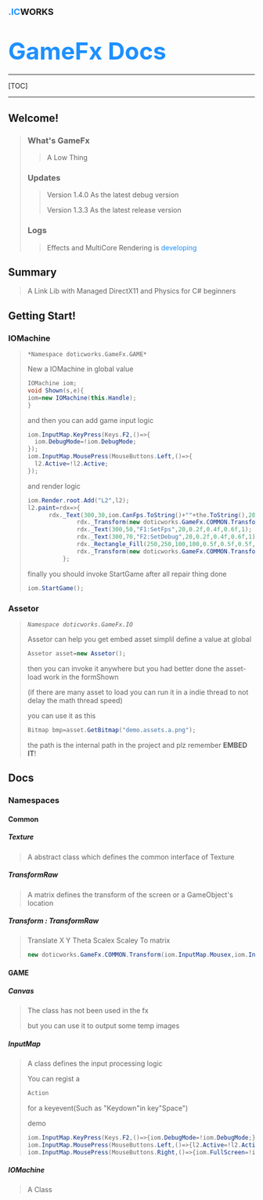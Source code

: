 

<font size=4 color=dodgerblue>.IC</font><font size=4 >WORKS</font>
------
# <font size=1000 color=Dodgerblue>GameFx Docs</font>

------

[TOC]

------

## Welcome!


> ### What's GameFx
>
> > A Low Thing
>
> ### Updates
>
> > Version 1.4.0 As the latest debug version
> >
> > Version 1.3.3 As the latest release version
>
> ### Logs
>
> > Effects and MultiCore Rendering is <font color=dodgerblue>developing</font>

## Summary

> A Link Lib with Managed DirectX11 and Physics for C# beginners

## Getting Start!

### IOMachine

> `*Namespace doticworks.GameFx.GAME*`
>
> New a IOMachine in global value
>
> ```c#
> IOMachine iom;
> void Shown(s,e){
> iom=new IOMachine(this.Handle);
> }
> ```
>
> and then you can add game input logic
>
> ```c#
> iom.InputMap.KeyPress(Keys.F2,()=>{
> 	iom.DebugMode=!iom.DebugMode;
> });
> iom.InputMap.MousePress(MouseButtons.Left,()=>{
> 	l2.Active=!l2.Active;
> });
> ```
>
> and render logic
>
> ```c#
> iom.Render.root.Add("L2",l2);
> l2.paint=rdx=>{
> 		rdx._Text(300,30,iom.CanFps.ToString()+""+the.ToString(),20,0.2f,0.4f,0.6f,1);
> 				rdx._Transform(new doticworks.GameFx.COMMON.Transform(iom.InputMap.Mousex,iom.InputMap.Mousey,the,1,1));
> 				rdx._Text(300,50,"F1:SetFps",20,0.2f,0.4f,0.6f,1);
> 				rdx._Text(300,70,"F2:SetDebug",20,0.2f,0.4f,0.6f,1);
> 				rdx._Rectangle_Fill(250,250,100,100,0.5f,0.5f,0.5f,1f);
> 				rdx._Transform(new doticworks.GameFx.COMMON.Transform(0,0,0,1,1));
> 			};
> ```
>
> finally you should invoke StartGame after all repair thing done
>
> ```C#
> iom.StartGame();
> ```
>
> 

### Assetor

>*`Namespace doticworks.GameFx.IO`*
>
>Assetor can help you get embed asset simplil
>define a value at global
>
>```C#
>Assetor asset=new Assetor();
>```
>
>then you can invoke it anywhere   but you had better done the asset-load work in the formShown
>
>(if there are many asset to load   you can run it in a indie thread to not delay the math thread speed)
>
>you can use it as this
>
>```c#
>Bitmap bmp=asset.GetBitmap("demo.assets.a.png");
>```
>
>the path is the internal path in the project    and plz remember **EMBED IT**!

## **Docs**

### Namespaces

#### Common

##### Texture

> A abstract class which defines the common interface of Texture



##### TransformRaw

> A matrix defines the transform of the screen or a GameObject's location

##### Transform : TransformRaw

> Translate X Y Theta Scalex Scaley To matrix
>
> ``` c#
> new doticworks.GameFx.COMMON.Transform(iom.InputMap.Mousex,iom.InputMap.Mousey,the,1,1)  //new a Transform
> ```
>

#### GAME

##### Canvas

> The class has not been used in the fx 
>
> but you can use it to output some temp images

##### InputMap

> A class defines the input processing logic
>
> You can regist a 
>
> ```c#
> Action
> ```
>
> for a keyevent(Such as "Keydown"in key"Space")
>
> demo
>
> ```c#
> iom.InputMap.KeyPress(Keys.F2,()=>{iom.DebugMode=!iom.DebugMode;});
> iom.InputMap.MousePress(MouseButtons.Left,()=>{l2.Active=!l2.Active;});
> iom.InputMap.MousePress(MouseButtons.Right,()=>{iom.FullScreen=!iom.FullScreen; });
> ```

##### IOMachine

> A Class



